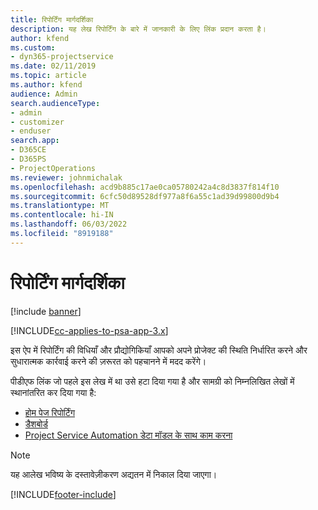 ```yaml
---
title: रिपोर्टिंग मार्गदर्शिका
description: यह लेख रिपोर्टिंग के बारे में जानकारी के लिए लिंक प्रदान करता है।
author: kfend
ms.custom:
- dyn365-projectservice
ms.date: 02/11/2019
ms.topic: article
ms.author: kfend
audience: Admin
search.audienceType:
- admin
- customizer
- enduser
search.app:
- D365CE
- D365PS
- ProjectOperations
ms.reviewer: johnmichalak
ms.openlocfilehash: acd9b885c17ae0ca05780242a4c8d3837f814f10
ms.sourcegitcommit: 6cfc50d89528df977a8f6a55c1ad39d99800d9b4
ms.translationtype: MT
ms.contentlocale: hi-IN
ms.lasthandoff: 06/03/2022
ms.locfileid: "8919188"
---
```

# <a name="reporting-guide"></a>रिपोर्टिंग मार्गदर्शिका

[!include [banner](../../includes/psa-now-project-operations.md)]

[!INCLUDE[cc-applies-to-psa-app-3.x](../../includes/cc-applies-to-psa-app-3x.md)]

इस ऐप में रिपोर्टिंग की विधियाँ और प्रौद्योगिकियाँ आपको अपने प्रोजेक्ट की स्थिति निर्धारित करने और सुधारात्मक कार्रवाई करने की ज़रूरत को पहचानने में मदद करेंगे। 

पीडीएफ लिंक जो पहले इस लेख में था उसे हटा दिया गया है और सामग्री को निम्नलिखित लेखों में स्थानांतरित कर दिया गया है:

- [होम पेज रिपोर्टिंग](../reports-reporting-dynamics-365-project-service.md)
- [डैशबोर्ड](../reports-dashboards.md)
- [Project Service Automation डेटा मॉडल के साथ काम करना](../reports-working-project-service-data-model.md)

> [!NOTE]
> यह आलेख भविष्य के दस्तावेज़ीकरण अद्यतन में निकाल दिया जाएगा। 


[!INCLUDE[footer-include](../../includes/footer-banner.md)]
